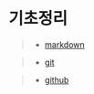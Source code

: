 # 기초정리
>- [markdown](MarkDown/markdown.md)


>- [git](git_github/git.md)


>- [github](git_github/github.md)
